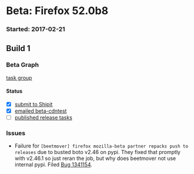 # Beta: Firefox 52.0b8

### Started: 2017-02-21

## Build 1

### Beta Graph
[task group](https://tools.taskcluster.net/push-inspector/#/BDPYq49qTga4WQSwIlkbng)


#### Status
- [x] [submit to Shipit](https://wiki.mozilla.org/Release:Release_Automation_on_Mercurial:Starting_a_Release#Submit_to_Ship_It)
- [x] [emailed beta-cdntest](../how-tos/relpro.md#1-email-drivers-re-release-live-on-test-channel)
- [ ] [published release tasks](../how-tos/relpro.md#3-publish-release)

### Issues
- Failure for ``[beetmover] firefox mozilla-beta partner repacks push to releases`` due to busted boto v2.46 on pypi. They fixed that promptly with v2.46.1 so just reran the job, but why does beetmover not use internal pypi. Filed [Bug 1341154](https://bugzil.la/1341154).



